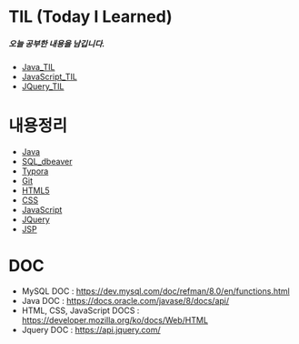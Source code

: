 # TIL (Today I Learned)
##### 오늘 공부한 내용을 남깁니다.

- [Java_TIL](https://github.com/junewjdtn/TIL/tree/master/TIL_md/Java)
- [JavaScript_TIL](https://github.com/junewjdtn/TIL/tree/master/TIL_md/JS)
- [JQuery_TIL](https://github.com/junewjdtn/TIL/tree/master/TIL_md/JQuery)

# 내용정리

- [Java](https://github.com/junewjdtn/TIL/tree/master/Java)
- [SQL_dbeaver](https://github.com/junewjdtn/TIL/tree/master/DB/SQL_dbeaver)
- [Typora](https://github.com/junewjdtn/TIL/tree/master/Typora)
- [Git](https://github.com/junewjdtn/TIL/tree/master/git)
- [HTML5](https://github.com/junewjdtn/TIL/tree/master/HTML%2BCSS/html_vscode_UI/1_html)
- [CSS](https://github.com/junewjdtn/TIL/tree/master/HTML%2BCSS/html_vscode_UI/2_css)
- [JavaScript](https://github.com/junewjdtn/TIL/tree/master/HTML%2BCSS/html_vscode_UI/3_JS)
- [JQuery](https://github.com/junewjdtn/TIL/tree/master/HTML%2BCSS%2BJS%2BJQ/html_vscode_UI/4_jq)
- [JSP](https://github.com/junewjdtn/TIL/tree/master/Server/5_Web)



# DOC

- MySQL DOC :
  https://dev.mysql.com/doc/refman/8.0/en/functions.html
- Java DOC :
  https://docs.oracle.com/javase/8/docs/api/
- HTML, CSS, JavaScript DOCS :
  https://developer.mozilla.org/ko/docs/Web/HTML
- Jquery DOC :
  https://api.jquery.com/